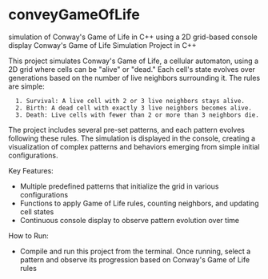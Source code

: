 # conveyGameOfLife
 simulation of Conway's Game of Life in C++ using a 2D grid-based console display
Conway's Game of Life Simulation Project in C++

  This project simulates Conway's Game of Life, a cellular automaton, using a 2D grid where 
  cells can be "alive" or "dead." Each cell's state evolves over generations based on the 
  number of live neighbors surrounding it. The rules are simple:

      1. Survival: A live cell with 2 or 3 live neighbors stays alive.
      2. Birth: A dead cell with exactly 3 live neighbors becomes alive.
      3. Death: Live cells with fewer than 2 or more than 3 neighbors die.

  The project includes several pre-set patterns, and each pattern evolves following these 
  rules. The simulation is displayed in the console, creating a visualization of complex 
  patterns and behaviors emerging from simple initial configurations.

  Key Features:
  - Multiple predefined patterns that initialize the grid in various configurations
  - Functions to apply Game of Life rules, counting neighbors, and updating cell states
  - Continuous console display to observe pattern evolution over time

  How to Run:
  - Compile and run this project from the terminal. Once running, select a pattern and 
    observe its progression based on Conway's Game of Life rules